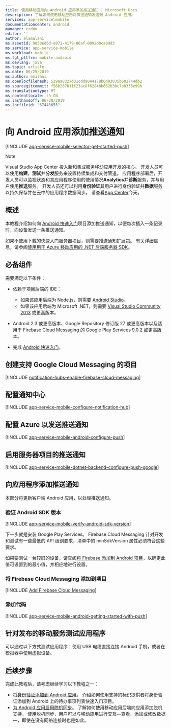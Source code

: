 ```yaml
---
title: 使用移动应用向 Android 应用添加推送通知 | Microsoft Docs
description: 了解如何使用移动应用将推送通知发送到 Android 应用。
services: app-service\mobile
documentationcenter: android
manager: crdun
editor: ''
author: elamalani
ms.assetid: 9058ed6d-e871-4179-86af-0092d0ca09d3
ms.service: app-service-mobile
ms.workload: mobile
ms.tgt_pltfrm: mobile-android
ms.devlang: java
ms.topic: article
ms.date: 06/25/2019
ms.author: emalani
ms.openlocfilehash: 529aa8327d31cdda044178b6d03035b602744db2
ms.sourcegitcommit: f56b267b11f23ac8f6284bb662b38c7a8336e99b
ms.translationtype: MT
ms.contentlocale: zh-CN
ms.lasthandoff: 06/28/2019
ms.locfileid: "67443655"
---
```

# <a name="add-push-notifications-to-your-android-app"></a>向 Android 应用添加推送通知

[!INCLUDE [app-service-mobile-selector-get-started-push](../../includes/app-service-mobile-selector-get-started-push.md)]

> [!NOTE]
> Visual Studio App Center 投入新和集成服务移动应用开发的核心。 开发人员可以使用**构建**，**测试**并**分发**服务来设置持续集成和交付管道。 应用程序部署后，开发人员可以监视状态和其应用程序使用的使用情况**Analytics**并**诊断**服务，并与用户使用**推送**服务。 开发人员还可以利用**身份验证**其用户进行身份验证并**数据**服务以持久保存并在云中的应用程序数据同步。 请查看[App Center](https://appcenter.ms/?utm_source=zumo&utm_campaign=app-service-mobile-android-get-started-push)今天。
>

## <a name="overview"></a>概述

本教程介绍如何向 [Android 快速入门]项目添加推送通知，以便每次插入一条记录时，向设备发送一条推送通知。

如果不使用下载的快速入门服务器项目，则需要推送通知扩展包。 有关详细信息，请参阅[使用用于 Azure 移动应用的 .NET 后端服务器 SDK](app-service-mobile-dotnet-backend-how-to-use-server-sdk.md)。

## <a name="prerequisites"></a>必备组件

需要满足以下条件：

* 依赖于项目后端的 IDE：

  * 如果该应用后端为 Node.js，则需要 [Android Studio](https://developer.android.com/sdk/index.html)。
  * 如果该应用后端为 Microsoft .NET，则需要 [Visual Studio Community 2013](https://go.microsoft.com/fwLink/p/?LinkID=391934) 或更高版本。
* Android 2.3 或更高版本、Google Repository 修订版 27 或更高版本以及适用于 Firebase Cloud Messaging 的 Google Play Services 9.0.2 或更高版本。
* 完成 [Android 快速入门]。

## <a name="create-a-project-that-supports-firebase-cloud-messaging"></a>创建支持 Google Cloud Messaging 的项目

[!INCLUDE [notification-hubs-enable-firebase-cloud-messaging](../../includes/notification-hubs-enable-firebase-cloud-messaging.md)]

## <a name="configure-a-notification-hub"></a>配置通知中心

[!INCLUDE [app-service-mobile-configure-notification-hub](../../includes/app-service-mobile-configure-notification-hub.md)]

## <a name="configure-azure-to-send-push-notifications"></a>配置 Azure 以发送推送通知

[!INCLUDE [app-service-mobile-android-configure-push](../../includes/app-service-mobile-android-configure-push-for-firebase.md)]

## <a name="enable-push-notifications-for-the-server-project"></a>启用服务器项目的推送通知

[!INCLUDE [app-service-mobile-dotnet-backend-configure-push-google](../../includes/app-service-mobile-dotnet-backend-configure-push-google.md)]

## <a name="add-push-notifications-to-your-app"></a>向应用程序添加推送通知

本部分将更新客户端 Android 应用，以处理推送通知。

### <a name="verify-android-sdk-version"></a>验证 Android SDK 版本

[!INCLUDE [app-service-mobile-verify-android-sdk-version](../../includes/app-service-mobile-verify-android-sdk-version.md)]

下一步就是安装 Google Play Services。 Firebase Cloud Messaging 针对开发和测试有一些最低的 API 级别要求，清单中的 minSdkVersion  属性必须符合这些要求。

如果要测试一台较旧的设备，请查阅[将 Firebase 添加到 Android 项目]，以确定此值可设置到的最小值，并相应地进行设置。

### <a name="add-firebase-cloud-messaging-to-the-project"></a>将 Firebase Cloud Messaging 添加到项目

[!INCLUDE [Add Firebase Cloud Messaging](../../includes/app-service-mobile-add-firebase-cloud-messaging.md)]

### <a name="add-code"></a>添加代码

[!INCLUDE [app-service-mobile-android-getting-started-with-push](../../includes/app-service-mobile-android-getting-started-with-push.md)]

## <a name="test-the-app-against-the-published-mobile-service"></a>针对发布的移动服务测试应用程序

可以通过以下方式测试应用程序：使用 USB 电缆直接连接 Android 手机，或者在模拟器中使用虚拟设备。

## <a name="next-steps"></a>后续步骤

完成此教程后，请考虑继续学习以下教程之一：

* [将身份验证添加到 Android 应用](app-service-mobile-android-get-started-users.md)。
  介绍如何使用支持的标识提供者将身份验证添加到 Android 上的待办事项列表快速入门项目。
* [为 Android 应用启用脱机同步](app-service-mobile-android-get-started-offline-data.md)。
  了解如何使用移动应用后端向应用添加脱机支持。 使用脱机同步，用户可以与移动应用进行交互&mdash;查看、添加或修改数据&mdash;，即使在没有网络连接时也是如此。

<!-- URLs -->
[Android 快速入门]: app-service-mobile-android-get-started.md
[将 Firebase 添加到 Android 项目]: https://firebase.google.com/docs/android/setup
